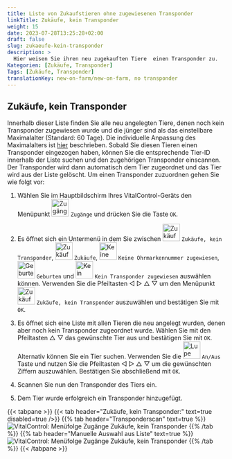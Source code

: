 ```yaml
---
title: Liste von Zukaufstieren ohne zugewiesenen Transponder
linkTitle: Zukäufe, kein Transponder
weight: 15
date: 2023-07-28T13:25:28+02:00
draft: false
slug: zukaeufe-kein-transponder
description: >
  Hier weisen Sie ihren neu zugekauften Tiere  einen Transponder zu.
Kategorien: [Zukäufe, Transponder]
Tags: [Zukäufe, Transponder]
translationKey: new-on-farm/new-on-farm, no transponder
---
```

## Zukäufe, kein Transponder

Innerhalb dieser Liste finden Sie alle neu angelegten Tiere, denen noch kein Transponder zugewiesen wurde und die jünger sind als das einstellbare Maximalalter (Standard: 60 Tage). Die individuelle Anpassung des Maximalalters ist [hier](/docs/einstellungen/zuordnung-transponder/#maximalalter-zugekaufter-fresser-einstellen) beschrieben. Sobald Sie diesen Tieren einen Transponder eingezogen haben, können Sie die entsprechende Tier-ID innerhalb der Liste suchen und den zugehörigen Transponder einscannen. Der Transponder wird dann automatisch dem Tier zugeordnet und das Tier wird aus der Liste gelöscht. Um einen Transponder zuzuordnen gehen Sie wie folgt vor:

1. Wählen Sie im Hauptbildschirm Ihres VitalControl-Geräts den Menüpunkt <img src="/icons/main/new-on-farm.svg" width="40" align="bottom" alt="Zugänge" /> `Zugänge` und drücken Sie die Taste `OK`.

2.  Es öffnet sich ein Untermenü in dem Sie zwischen <img src="/icons/keintransponder.svg" width="40" align="bottom" alt="Zukäufe, kein Transponder" /> `Zukäufe, kein Transponder`, <img src="/icons/main/new-on-farm.svg" width="40" align="bottom" alt="Zukäufe" /> `Zukäufe`, <img src="/icons/keineOhrmarke.svg" width="40" align="bottom" alt="Keine Ohrmarkennummer zugewiesen" /> `Keine Ohrmarkennummer zugewiesen`, <img src="/icons/geburten.svg" width="40" align="bottom" alt="Geburten" /> `Geburten` und <img src="/icons/keinTransponder.svg" width="40" align="bottom" alt="Kein Transponder zugewiesen" /> `Kein Transponder zugewiesen` auswählen können. Verwenden Sie die Pfeiltasten ◁ ▷ △ ▽ um den Menüpunkt <img src="/icons/keintransponder.svg" width="40" align="bottom" alt="Zukäufe, kein Transponder" /> `Zukäufe, kein Transponder` auszuwählen und bestätigen Sie mit `OK`.

3. Es öffnet sich eine Liste mit allen Tieren die neu angelegt wurden, denen aber noch kein Transponder zugeordnet wurde. Wählen Sie mit den Pfeiltasten △ ▽ das gewünschte Tier aus und bestätigen Sie mit `OK`. Alternativ können Sie ein Tier suchen. Verwenden Sie die <img src="/icons/lupe.svg" width="40" align="bottom" alt="Lupe" /> `An/Aus` Taste und nutzen Sie die Pfeiltasten ◁ ▷ △ ▽ um die gewünschten Ziffern auszuwählen. Bestätigen Sie abschließend mit `OK`.

4. Scannen Sie nun den Transponder des Tiers ein.

5. Dem Tier wurde erfolgreich ein Transponder hinzugefügt.

{{< tabpane >}}
{{< tab header="Zukäufe, kein Transponder:" text=true disabled=true />}}
{{% tab header="Transponderscan" text=true %}}
 ![VitalControl: Menüfolge Zugänge Zukäufe, kein Transponder](../bilder/kein-transponder-scan.png "Zukäufe, kein Transponder")
{{% /tab %}}
{{% tab header="Manuelle Auswahl aus Liste" text=true %}}
 ![VitalControl: Menüfolge Zugänge Zukäufe, kein Transponder](../bilder/kein-transponder.png "Zukäufe, kein Transponder")
{{% /tab %}}
{{< /tabpane >}}
